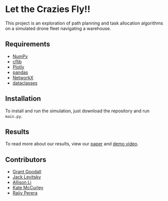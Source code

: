 # Let the Crazies Fly!!

This project is an exploration of path planning and task allocation algorithms on a simulated drone fleet navigating a warehouse.

## Requirements
- [NumPy](https://numpy.org/install/)
- [cflib](https://www.bitcraze.io/documentation/repository/crazyflie-lib-python/master/installation/install/)
- [Plotly](https://plotly.com/python/getting-started/)
- [pandas](https://pandas.pydata.org/docs/getting_started/install.html)
- [NetworkX](https://networkx.org/documentation/stable/install.html)
- [dataclasses](https://pypi.org/project/dataclasses/)

## Installation
To install and run the simulation, just download the repository and run `main.py`. 

## Results
To read more about our results, view our [paper](https://www.google.com/url?sa=t&rct=j&q=&esrc=s&source=web&cd=&cad=rja&uact=8&ved=2ahUKEwifgqaf7cX-AhV1KFkFHfbTCnIQtwJ6BAgPEAI&url=https%3A%2F%2Fwww.youtube.com%2Fwatch%3Fv%3Dq6EoRBvdVPQ&usg=AOvVaw0r0PqESuqJ32Hc15MSHJci) and [demo video](https://www.google.com/url?sa=t&rct=j&q=&esrc=s&source=web&cd=&cad=rja&uact=8&ved=2ahUKEwilltCT7cX-AhUTFVkFHds4AE0QwqsBegQIDRAE&url=https%3A%2F%2Fwww.youtube.com%2Fwatch%3Fv%3DdQw4w9WgXcQ&usg=AOvVaw0aHtehaphMhOCAkCydRLZU). 

## Contributors
- [Grant Goodall]((https://github.com/GrantGoodall))
- [Jack Levitsky](github.com/jlevitsky)
- [Allison Li](github.com/al-li-son)
- [Kate McCurley](github.com/cmccurley22)
- [Rajiv Perera](github.com/JohnnyMaBoi)
